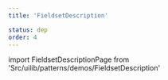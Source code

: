 ```yaml
---
title: 'FieldsetDescription'

status: dep
order: 4
---
```


<!--
  ATTENTION: This file is auto generated by using "makeDemosFactory".
  Do not change the content!
-->

import FieldsetDescriptionPage from 'Src/uilib/patterns/demos/FieldsetDescription'

<FieldsetDescriptionPage />
